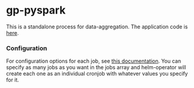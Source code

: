 gp-pyspark
==============
This is a standalone process for data-aggregation. The application code is [here](https://github.com/Git-Prime/gp-pyspark).

### Configuration
For configuration options for each job, see [this documentation](https://github.com/bambash/helm-cronjobs#configuration). You can specify as many jobs as you want in the jobs array and helm-operator will create each one as an individual cronjob with whatever values you specify for it.
